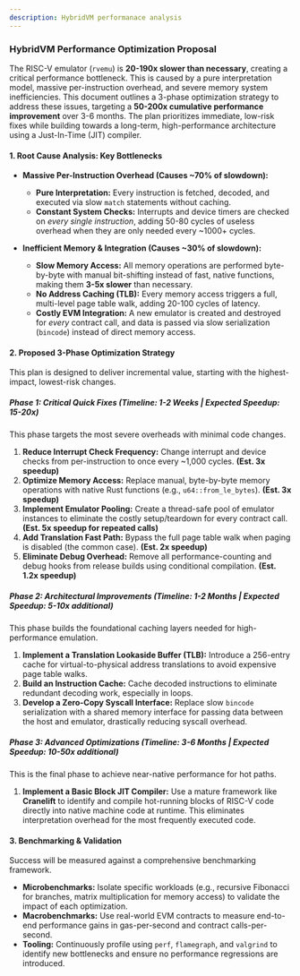 ```yaml
---
description: HybridVM performanace analysis
---
```

### **HybridVM Performance Optimization Proposal**

The RISC-V emulator (`rvemu`) is **20-190x slower than necessary**, creating a critical performance bottleneck. This is caused by a pure interpretation model, massive per-instruction overhead, and severe memory system inefficiencies. This document outlines a 3-phase optimization strategy to address these issues, targeting a **50-200x cumulative performance improvement** over 3-6 months. The plan prioritizes immediate, low-risk fixes while building towards a long-term, high-performance architecture using a Just-In-Time (JIT) compiler.



#### **1. Root Cause Analysis: Key Bottlenecks**

* **Massive Per-Instruction Overhead (Causes ~70% of slowdown):**
    * **Pure Interpretation:** Every instruction is fetched, decoded, and executed via slow `match` statements without caching.
    * **Constant System Checks:** Interrupts and device timers are checked on *every single instruction*, adding 50-80 cycles of useless overhead when they are only needed every ~1000+ cycles.

* **Inefficient Memory & Integration (Causes ~30% of slowdown):**
    * **Slow Memory Access:** All memory operations are performed byte-by-byte with manual bit-shifting instead of fast, native functions, making them **3-5x slower** than necessary.
    * **No Address Caching (TLB):** Every memory access triggers a full, multi-level page table walk, adding 20-100 cycles of latency.
    * **Costly EVM Integration:** A new emulator is created and destroyed for *every* contract call, and data is passed via slow serialization (`bincode`) instead of direct memory access.

#### **2. Proposed 3-Phase Optimization Strategy**

This plan is designed to deliver incremental value, starting with the highest-impact, lowest-risk changes.

##### **Phase 1: Critical Quick Fixes (Timeline: 1-2 Weeks | Expected Speedup: 15-20x)**

This phase targets the most severe overheads with minimal code changes.

1.  **Reduce Interrupt Check Frequency:** Change interrupt and device checks from per-instruction to once every ~1,000 cycles. **(Est. 3x speedup)**
2.  **Optimize Memory Access:** Replace manual, byte-by-byte memory operations with native Rust functions (e.g., `u64::from_le_bytes`). **(Est. 3x speedup)**
3.  **Implement Emulator Pooling:** Create a thread-safe pool of emulator instances to eliminate the costly setup/teardown for every contract call. **(Est. 5x speedup for repeated calls)**
4.  **Add Translation Fast Path:** Bypass the full page table walk when paging is disabled (the common case). **(Est. 2x speedup)**
5.  **Eliminate Debug Overhead:** Remove all performance-counting and debug hooks from release builds using conditional compilation. **(Est. 1.2x speedup)**

##### **Phase 2: Architectural Improvements (Timeline: 1-2 Months | Expected Speedup: 5-10x additional)**

This phase builds the foundational caching layers needed for high-performance emulation.

1.  **Implement a Translation Lookaside Buffer (TLB):** Introduce a 256-entry cache for virtual-to-physical address translations to avoid expensive page table walks.
2.  **Build an Instruction Cache:** Cache decoded instructions to eliminate redundant decoding work, especially in loops.
3.  **Develop a Zero-Copy Syscall Interface:** Replace slow `bincode` serialization with a shared memory interface for passing data between the host and emulator, drastically reducing syscall overhead.

##### **Phase 3: Advanced Optimizations (Timeline: 3-6 Months | Expected Speedup: 10-50x additional)**

This is the final phase to achieve near-native performance for hot paths.

1.  **Implement a Basic Block JIT Compiler:** Use a mature framework like **Cranelift** to identify and compile hot-running blocks of RISC-V code directly into native machine code at runtime. This eliminates interpretation overhead for the most frequently executed code.

#### **3. Benchmarking & Validation**

Success will be measured against a comprehensive benchmarking framework.

* **Microbenchmarks:** Isolate specific workloads (e.g., recursive Fibonacci for branches, matrix multiplication for memory access) to validate the impact of each optimization.
* **Macrobenchmarks:** Use real-world EVM contracts to measure end-to-end performance gains in gas-per-second and contract calls-per-second.
* **Tooling:** Continuously profile using `perf`, `flamegraph`, and `valgrind` to identify new bottlenecks and ensure no performance regressions are introduced.
